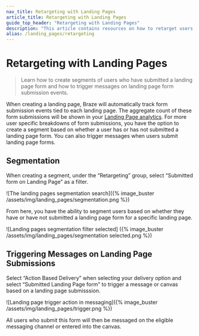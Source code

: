 ```yaml
---
nav_title: Retargeting with Landing Pages
article_title: Retargeting with Landing Pages
guide_top_header: "Retargeting with Landing Pages"
description: "This article contains resources on how to retarget users with Braze landing pages."
alias: /landing_pages/retargeting
---
```


# Retargeting with Landing Pages

> Learn how to create segments of users who have submitted a landing page form and how to trigger messages on landing page form submission events. 

When creating a landing page, Braze will automatically track form submission events tied to each landing page. The aggregate count of these form submissions will be shown in your [Landing Page analytics]({{site.baseurl}}/user_guide/engagement_tools/landing_pages/creating_pages/viewing-analytics). For more user specific breakdowns of form submissions, you have the option to create a segment based on whether a user has or has not submitted a landing page form. You can also trigger messages when users submit landing page forms. 

## Segmentation

When creating a segment, under the “Retargeting” group, select “Submitted form on Landing Page” as a filter. 

![The landing pages segmentation search]({% image_buster /assets/img/landing_pages/segmentation.png %})

From here, you have the ability to segment users based on whether they have or have not submitted a landing page form for a specific landing page. 

![Landing pages segmentation filter selected] ({% image_buster /assets/img/landing_pages/segmentation selected.png %})

## Triggering Messages on Landing Page Submissions

Select “Action Based Delivery” when selecting your delivery option and select “Submitted Landing Page form” to trigger a message or canvas based on a landing page submisssion.

![Landing page trigger action in messaging]({% image_buster /assets/img/landing_pages/trigger.png %})


All users who submit this form will then be messaged on the eligible messaging channel or entered into the canvas. 
